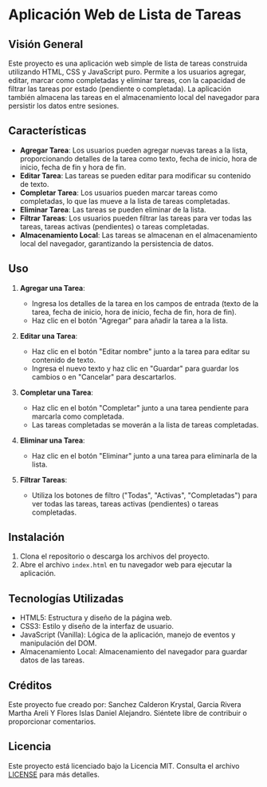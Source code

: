# Aplicación Web de Lista de Tareas

## Visión General
Este proyecto es una aplicación web simple de lista de tareas construida utilizando HTML, CSS y JavaScript puro. Permite a los usuarios agregar, editar, marcar como completadas y eliminar tareas, con la capacidad de filtrar las tareas por estado (pendiente o completada). La aplicación también almacena las tareas en el almacenamiento local del navegador para persistir los datos entre sesiones.

## Características
- **Agregar Tarea**: Los usuarios pueden agregar nuevas tareas a la lista, proporcionando detalles de la tarea como texto, fecha de inicio, hora de inicio, fecha de fin y hora de fin.
- **Editar Tarea**: Las tareas se pueden editar para modificar su contenido de texto.
- **Completar Tarea**: Los usuarios pueden marcar tareas como completadas, lo que las mueve a la lista de tareas completadas.
- **Eliminar Tarea**: Las tareas se pueden eliminar de la lista.
- **Filtrar Tareas**: Los usuarios pueden filtrar las tareas para ver todas las tareas, tareas activas (pendientes) o tareas completadas.
- **Almacenamiento Local**: Las tareas se almacenan en el almacenamiento local del navegador, garantizando la persistencia de datos.

## Uso
1. **Agregar una Tarea**:
   - Ingresa los detalles de la tarea en los campos de entrada (texto de la tarea, fecha de inicio, hora de inicio, fecha de fin, hora de fin).
   - Haz clic en el botón "Agregar" para añadir la tarea a la lista.

2. **Editar una Tarea**:
   - Haz clic en el botón "Editar nombre" junto a la tarea para editar su contenido de texto.
   - Ingresa el nuevo texto y haz clic en "Guardar" para guardar los cambios o en "Cancelar" para descartarlos.

3. **Completar una Tarea**:
   - Haz clic en el botón "Completar" junto a una tarea pendiente para marcarla como completada.
   - Las tareas completadas se moverán a la lista de tareas completadas.

4. **Eliminar una Tarea**:
   - Haz clic en el botón "Eliminar" junto a una tarea para eliminarla de la lista.

5. **Filtrar Tareas**:
   - Utiliza los botones de filtro ("Todas", "Activas", "Completadas") para ver todas las tareas, tareas activas (pendientes) o tareas completadas.

## Instalación
1. Clona el repositorio o descarga los archivos del proyecto.
2. Abre el archivo `index.html` en tu navegador web para ejecutar la aplicación.

## Tecnologías Utilizadas
- HTML5: Estructura y diseño de la página web.
- CSS3: Estilo y diseño de la interfaz de usuario.
- JavaScript (Vanilla): Lógica de la aplicación, manejo de eventos y manipulación del DOM.
- Almacenamiento Local: Almacenamiento del navegador para guardar datos de las tareas.

## Créditos
Este proyecto fue creado por: Sanchez Calderon Krystal, Garcia Rivera Martha Areli Y Flores Islas Daniel Alejandro. Siéntete libre de contribuir o proporcionar comentarios.

## Licencia
Este proyecto está licenciado bajo la Licencia MIT. Consulta el archivo [LICENSE](LICENSE) para más detalles.

